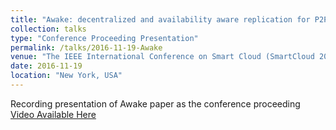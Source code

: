 ```yaml
---
title: "Awake: decentralized and availability aware replication for P2P cloud storage"
collection: talks
type: "Conference Proceeding Presentation"
permalink: /talks/2016-11-19-Awake
venue: "The IEEE International Conference on Smart Cloud (SmartCloud 2016)"
date: 2016-11-19
location: "New York, USA"
---
```


Recording presentation of Awake paper as the conference proceeding [Video Available Here](https://www.youtube.com/watch?v=aKGd890aGU4)


